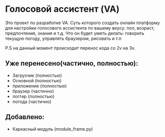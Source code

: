 # Голосовой ассистент (VA)

Это проект по разработке VA. Суть которого создать онлайн платформу для настройки голосового ассистента по вашему вкусу: пол, возраст, предпочтения, знания и т.д. 
Что он будет уметь делать: говорить текущую погоду, управлять браузером, рисовать и т.п

P.S на данный момент происходит перенос кода со 2v на 3v.

## Уже перенесено(частично, полностью):
- Загрузчик <Loader> (полностью)
- Основной <VoiceAssistant> (полностью)
- приложение <GUI> (полностью)
- браузер <Browser> (частично)
- логгер <Logger> (полностью)
- погода <Weather> (частично)

## Добавлено:
- Каркасный модуль (module_frame.py)
